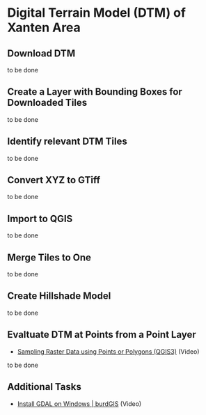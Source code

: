 # Digital Terrain Model (DTM) of Xanten Area

## Download DTM 

to be done

## Create a Layer with Bounding Boxes for Downloaded Tiles

to be done

## Identify relevant DTM Tiles

to be done

## Convert XYZ to GTiff 

to be done

## Import to QGIS

to be done

## Merge Tiles to One

to be done

## Create Hillshade Model

to be done

## Evaltuate DTM at Points from a Point Layer

* [Sampling Raster Data using Points or Polygons (QGIS3)](https://www.qgistutorials.com/en/docs/3/sampling_raster_data.html) (Video)

to be done

## Additional Tasks

* [Install GDAL on Windows | burdGIS](https://www.youtube.com/watch?v=4viTd3n9C9g) (Video)
